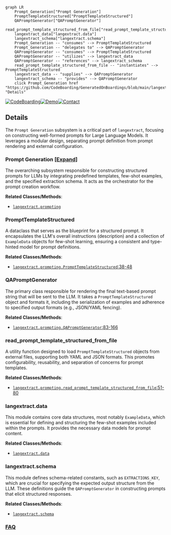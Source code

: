```mermaid
graph LR
    Prompt_Generation["Prompt Generation"]
    PromptTemplateStructured["PromptTemplateStructured"]
    QAPromptGenerator["QAPromptGenerator"]
    read_prompt_template_structured_from_file["read_prompt_template_structured_from_file"]
    langextract_data["langextract.data"]
    langextract_schema["langextract.schema"]
    Prompt_Generation -- "consumes" --> PromptTemplateStructured
    Prompt_Generation -- "delegates to" --> QAPromptGenerator
    QAPromptGenerator -- "consumes" --> PromptTemplateStructured
    QAPromptGenerator -- "utilizes" --> langextract_data
    QAPromptGenerator -- "references" --> langextract_schema
    read_prompt_template_structured_from_file -- "instantiates" --> PromptTemplateStructured
    langextract_data -- "supplies" --> QAPromptGenerator
    langextract_schema -- "provides" --> QAPromptGenerator
    click Prompt_Generation href "https://github.com/CodeBoarding/GeneratedOnBoardings/blob/main/langextract/Prompt_Generation.md" "Details"
```

[![CodeBoarding](https://img.shields.io/badge/Generated%20by-CodeBoarding-9cf?style=flat-square)](https://github.com/CodeBoarding/CodeBoarding)[![Demo](https://img.shields.io/badge/Try%20our-Demo-blue?style=flat-square)](https://www.codeboarding.org/demo)[![Contact](https://img.shields.io/badge/Contact%20us%20-%20contact@codeboarding.org-lightgrey?style=flat-square)](mailto:contact@codeboarding.org)

## Details

The `Prompt Generation` subsystem is a critical part of `langextract`, focusing on constructing well-formed prompts for Large Language Models. It leverages a modular design, separating prompt definition from prompt rendering and external configuration.

### Prompt Generation [[Expand]](./Prompt_Generation.md)
The overarching subsystem responsible for constructing structured prompts for LLMs by integrating predefined templates, few-shot examples, and the specified extraction schema. It acts as the orchestrator for the prompt creation workflow.


**Related Classes/Methods**:

- <a href="git@github.com:google/langextract.git/blob/main/temp/a7bbff27d4b2451ea81454955289cfda/langextract/prompting.py" target="_blank" rel="noopener noreferrer">`langextract.prompting`</a>


### PromptTemplateStructured
A dataclass that serves as the blueprint for a structured prompt. It encapsulates the LLM's overall instructions (description) and a collection of `ExampleData` objects for few-shot learning, ensuring a consistent and type-hinted model for prompt definitions.


**Related Classes/Methods**:

- <a href="git@github.com:google/langextract.git/blob/main/temp/a7bbff27d4b2451ea81454955289cfda/langextract/prompting.py#L38-L48" target="_blank" rel="noopener noreferrer">`langextract.prompting.PromptTemplateStructured`:38-48</a>


### QAPromptGenerator
The primary class responsible for rendering the final text-based prompt string that will be sent to the LLM. It takes a `PromptTemplateStructured` object and formats it, including the serialization of examples and adherence to specified output formats (e.g., JSON/YAML fencing).


**Related Classes/Methods**:

- <a href="git@github.com:google/langextract.git/blob/main/temp/a7bbff27d4b2451ea81454955289cfda/langextract/prompting.py#L83-L166" target="_blank" rel="noopener noreferrer">`langextract.prompting.QAPromptGenerator`:83-166</a>


### read_prompt_template_structured_from_file
A utility function designed to load `PromptTemplateStructured` objects from external files, supporting both YAML and JSON formats. This promotes configurability, reusability, and separation of concerns for prompt templates.


**Related Classes/Methods**:

- <a href="git@github.com:google/langextract.git/blob/main/temp/a7bbff27d4b2451ea81454955289cfda/langextract/prompting.py#L51-L80" target="_blank" rel="noopener noreferrer">`langextract.prompting.read_prompt_template_structured_from_file`:51-80</a>


### langextract.data
This module contains core data structures, most notably `ExampleData`, which is essential for defining and structuring the few-shot examples included within the prompts. It provides the necessary data models for prompt content.


**Related Classes/Methods**:

- <a href="git@github.com:google/langextract.git/blob/main/temp/a7bbff27d4b2451ea81454955289cfda/langextract/data.py" target="_blank" rel="noopener noreferrer">`langextract.data`</a>


### langextract.schema
This module defines schema-related constants, such as `EXTRACTIONS_KEY`, which are crucial for specifying the expected output structure from the LLM. These definitions guide the `QAPromptGenerator` in constructing prompts that elicit structured responses.


**Related Classes/Methods**:

- <a href="git@github.com:google/langextract.git/blob/main/temp/a7bbff27d4b2451ea81454955289cfda/langextract/schema.py" target="_blank" rel="noopener noreferrer">`langextract.schema`</a>




### [FAQ](https://github.com/CodeBoarding/GeneratedOnBoardings/tree/main?tab=readme-ov-file#faq)